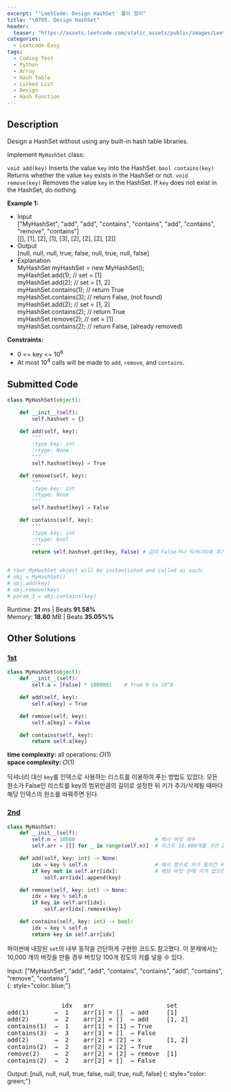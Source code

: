 ```yaml
---
excerpt: "'LeetCode: Design HashSet' 풀이 정리"
title: "\0705. Design HashSet"
header:
  teaser: "https://assets.leetcode.com/static_assets/public/images/LeetCode_Sharing.png"
categories:
  - Leetcode-Easy
tags:
  - Coding Test
  - Python
  - Array
  - Hash Table
  - Linked List
  - Design
  - Hash Function
---
```


## <i class="fa-solid fa-file-lines"></i> Description

Design a HashSet without using any built-in hash table libraries.

Implement `MyHashSet` class:

`void add(key)` Inserts the value `key` into the HashSet.
`bool contains(key)` Returns whether the value `key` exists in the HashSet or not.
`void remove(key)` Removes the value `key` in the HashSet. If `key` does not exist in the HashSet, do nothing.

**Example 1:**

- Input   
["MyHashSet", "add", "add", "contains", "contains", "add", "contains", "remove", "contains"]   
[[], [1], [2], [1], [3], [2], [2], [2], [2]]
- Output   
[null, null, null, true, false, null, true, null, false]   
- Explanation    
MyHashSet myHashSet = new MyHashSet();      
myHashSet.add(1);      // set = [1]      
myHashSet.add(2);      // set = [1, 2]      
myHashSet.contains(1); // return True      
myHashSet.contains(3); // return False, (not found)      
myHashSet.add(2);      // set = [1, 2]      
myHashSet.contains(2); // return True      
myHashSet.remove(2);   // set = [1]      
myHashSet.contains(2); // return False, (already removed)

**Constraints:**

- 0 <= key <= 10<sup>6</sup>
- At most 10<sup>4</sup> calls will be made to `add`, `remove`, and `contains`.

## <i class="fa-solid fa-cloud-arrow-up"></i> Submitted Code

```python
class MyHashSet(object):

    def __init__(self):
        self.hashset = {}

    def add(self, key):
        """
        :type key: int
        :rtype: None
        """
        self.hashset[key] = True

    def remove(self, key):
        """
        :type key: int
        :rtype: None
        """
        self.hashset[key] = False

    def contains(self, key):
        """
        :type key: int
        :rtype: bool
        """
        return self.hashset.get(key, False) # 값이 False거나 딕셔너리에 추가된 적 없는 key는 False


# Your MyHashSet object will be instantiated and called as such:
# obj = MyHashSet()
# obj.add(key)
# obj.remove(key)
# param_3 = obj.contains(key)
```
<i class="fa-solid fa-clock"></i> Runtime: **21** ms \| Beats **91.58%**    
<i class="fa-solid fa-memory"></i> Memory: **18.60** MB \| Beats **35.05%%**



## <i class="fa-solid fa-flask"></i> Other Solutions

### <a href="https://leetcode.com/problems/design-hashset/solutions/6736637/conquer-constant-time-set-operations-wit-ge5p/" target="_blank">1st</a>

```python
class MyHashSet(object):
    def __init__(self):
        self.a = [False] * 1000001    # from 0 to 10^6

    def add(self, key):
        self.a[key] = True

    def remove(self, key):
        self.a[key] = False

    def contains(self, key):
        return self.a[key]
```
<i class="fa-solid fa-clock"></i> **time complexity:**  all operations: 𝑂(1)    
<i class="fa-solid fa-memory"></i> **space complexity:** 𝑂(1)            

딕셔너리 대신 `key`를 인덱스로 사용하는 리스트를 이용하여 푸는 방법도 있었다. 모든 원소가 False인 리스트를 key의 범위만큼의 길이로 설정한 뒤 키가 추가/삭제될 때마다 해당 인덱스의 원소를 바꿔주면 된다.

### <a href="https://leetcode.com/problems/design-hashset/solutions/6279609/best-solution-for-arrays-hashset-in-c-py-4wq2/" target="_blank">2nd</a>

```python
class MyHashSet:
    def __init__(self):
        self.n = 10000                          # 해시 버킷 개수
        self.arr = [[] for _ in range(self.n)]  # 리스트 10,000개를 가진 2차원 배열

    def add(self, key: int) -> None:
        idx = key % self.n                      # 해시 함수로 키가 들어간 버킷 위치 계산
        if key not in self.arr[idx]:            # 해당 버킷 안에 키가 없으면 추가
            self.arr[idx].append(key)

    def remove(self, key: int) -> None:
        idx = key % self.n
        if key in self.arr[idx]:
            self.arr[idx].remove(key)

    def contains(self, key: int) -> bool:
        idx = key % self.n
        return key in self.arr[idx]
```
파이썬에 내장된 `set`의 내부 동작을 간단하게 구현한 코드도 참고했다. 이 문제에서는 10,000 개의 버킷을 만들 경우 버킷당 100개 정도의 키를 넣을 수 있다.

Input: ["MyHashSet", "add", "add", "contains", "contains", "add", "contains", "remove", "contains"]   
{: style="color: blue;"}
<pre>    
               idx   arr                    set
add(1)       →  1    arr[1] = []  → add     [1]
add(2)       →  2    arr[2] = []  → add     [1, 2]
contains(1)  →  1    arr[1] = [1] → True
contains(3)  →  3    arr[3] = []  → False
add(2)       →  2    arr[2] = [2] → x       [1, 2]
contains(2)  →  2    arr[2] = [2] → True 
remove(2)    →  2    arr[2] = [2] → remove  [1]
contains(2)  →  2    arr[2] = []  → False
</pre>

Output: [null, null, null, true, false, null, true, null, false]
{: style="color: green;"}
